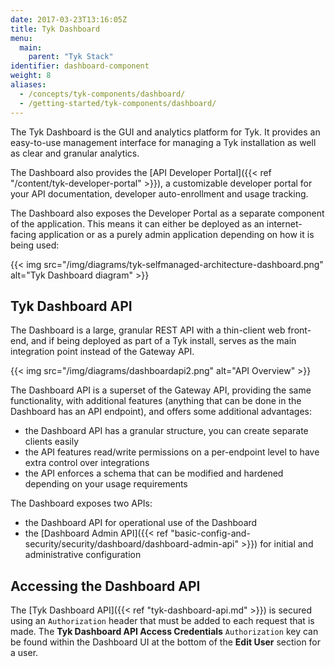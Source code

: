 ```yaml
---
date: 2017-03-23T13:16:05Z
title: Tyk Dashboard
menu:
  main:
    parent: "Tyk Stack"
identifier: dashboard-component
weight: 8 
aliases:
  - /concepts/tyk-components/dashboard/
  - /getting-started/tyk-components/dashboard/
---
```


The Tyk Dashboard is the GUI and analytics platform for Tyk. It provides an easy-to-use management interface for managing a Tyk installation as well as clear and granular analytics.

The Dashboard also provides the [API Developer Portal]({{< ref "/content/tyk-developer-portal" >}}), a customizable developer portal for your API documentation, developer auto-enrollment and usage tracking.

The Dashboard also exposes the Developer Portal as a separate component of the application. This means it can either be deployed as an internet-facing application or as a purely admin application depending on how it is being used:

{{< img src="/img/diagrams/tyk-selfmanaged-architecture-dashboard.png" alt="Tyk Dashboard diagram" >}}

## Tyk Dashboard API
The Dashboard is a large, granular REST API with a thin-client web front-end, and if being deployed as part of a Tyk install, serves as the main integration point instead of the Gateway API.

{{< img src="/img/diagrams/dashboardapi2.png" alt="API Overview" >}}

The Dashboard API is a superset of the Gateway API, providing the same functionality, with additional features (anything that can be done in the Dashboard has an API endpoint), and offers some additional advantages:
 - the Dashboard API has a granular structure, you can create separate clients easily
 - the API features read/write permissions on a per-endpoint level to have extra control over integrations
 - the API enforces a schema that can be modified and hardened depending on your usage requirements

The Dashboard exposes two APIs:
 - the Dashboard API for operational use of the Dashboard
 - the [Dashboard Admin API]({{< ref "basic-config-and-security/security/dashboard/dashboard-admin-api" >}}) for initial and administrative configuration

## Accessing the Dashboard API
The [Tyk Dashboard API]({{< ref "tyk-dashboard-api.md" >}}) is secured using an `Authorization` header that must be added to each request that is made. The **Tyk Dashboard API Access Credentials** `Authorization` key can be found within the Dashboard UI at the bottom of the **Edit User** section for a user.
